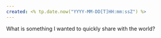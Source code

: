 ```yaml
---
created: <% tp.date.now("YYYY-MM-DD[T]HH:mm:ssZ") %>
---
```

What is something I wanted to quickly share with the world?